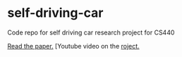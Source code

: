 # self-driving-car
Code repo for self driving car research project for CS440

[Read the paper.](https://drive.google.com/file/d/12OAZVx2JuL8kanPyTgw2zpC9LNXh0-e-/view?usp=sharing)
[Youtube video on the [roject.](https://www.youtube.com/watch?v=qGdtue1iqjM)
